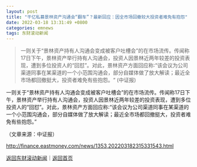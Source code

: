 ```yaml
---
layout: post
title: "干亿私募景林资产沟通会“翻车”？最新回应：因全市场回撤较大投资者难免有抱怨"
date: 2022-03-18 13:31:49 +0800
categories: emnews
tags: 东财滚动新闻
---
```

> 一则关于“景林资产持有人沟通会变成被客户吐槽会”的在市场流传。传闻称17日下午，景林资产举行持有人沟通会，投资人因景林近两年较差的投资表现，遭到多位投资人的“回怼”。对此，景林资产方面回应称∶“该会议为公司渠道同事在某渠道的一个小范围沟通会，部分自媒体做了放大解读；最近全市场都回撤挺大，投资者难免有些抱怨。“ (中证报)

<p>一则关于“景林资产持有人沟通会变成被客户吐槽会”的在市场流传。传闻称17日下午，景林资产举行持有人沟通会，投资人因景林近两年较差的投资表现，遭到多位投资人的“回怼”。对此，景林资产方面回应称∶“该会议为公司渠道同事在某渠道的一个小范围沟通会，部分自媒体做了放大解读；最近全市场都回撤挺大，投资者难免有些抱怨。” </p><p class="em_media">（文章来源：中证报）</p>

<http://finance.eastmoney.com/news/1353,202203182315331543.html>

[返回东财滚动新闻](//finews.withounder.com/emnews/)｜[返回首页](//finews.withounder.com/)